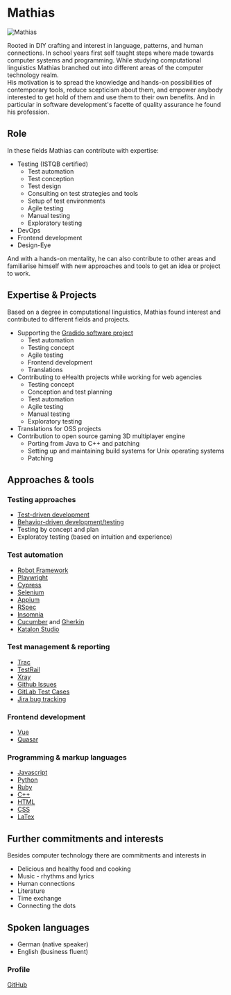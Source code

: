 # Mathias 

![Mathias](~@images/portrait/ml-portrait.jpg)

Rooted in DIY crafting and interest in language, patterns, and human connections.
In school years first self taught steps where made towards computer systems and programming.
While studying computational linguistics Mathias branched out into different areas of the computer technology realm.  
His motivation is to spread the knowledge and hands-on possibilities of contemporary tools, reduce scepticism about them, and empower anybody interested to get hold of them and use them to their own benefits.
And in particular in software <!-- textlint-disable apostrophe --> development's <!-- textlint-enable apostrophe --> facette of quality assurance he found his profession.


## Role

In these fields Mathias can contribute with expertise:

- Testing (ISTQB certified)
  - Test automation
  - Test conception
  - Test design
  - Consulting on test strategies and tools
  - Setup of test environments
  - Agile testing
  - Manual testing
  - Exploratory testing
- DevOps
- Frontend development
- Design-Eye

And with a hands-on mentality, he can also contribute to other areas and familiarise himself with new approaches and tools to get an idea or project to work.


## Expertise & Projects

Based on a degree in computational linguistics, Mathias found interest and contributed to different fields and projects.

- Supporting the [Gradido software project](../projects/gradido.md)
  - Test automation
  - Testing concept
  - Agile testing
  - Frontend development
  - Translations
- Contributing to eHealth projects while working for web agencies
  - Testing concept
  - Conception and test planning
  - Test automation
  - Agile testing
  - Manual testing
  - Exploratory testing
- Translations for OSS projects
- Contribution to open source gaming 3D multiplayer engine
  - Porting from Java to C++ and patching
  - Setting up and maintaining build systems for Unix operating systems
  - Patching


## Approaches & tools

### Testing approaches

- [Test-driven development](https://en.wikipedia.org/wiki/Test-driven_development)
- [Behavior-driven development/testing](https://www.bddtesting.com/)
- Testing by concept and plan
- Exploratoy testing (based on intuition and experience)


### Test automation

- [Robot Framework](https://robotframework.org/)
- [Playwright](https://playwright.dev/)
- [Cypress](https://www.cypress.io/)
- [Selenium](https://www.selenium.dev/)
- [Appium](https://appium.io/)
- [RSpec](https://rspec.info/)
- [Insomnia](https://insomnia.rest/)
- [Cucumber](https://cucumber.io/) and [Gherkin](https://cucumber.io/docs/gherkin/)
- [Katalon Studio](https://katalon.com/)


### Test management & reporting
- [Trac](https://trac.edgewall.org/)
- [TestRail](https://www.gurock.com/testrail/)
- [Xray](https://www.getxray.app/)
- [Github Issues](https://docs.github.com/en/issues)
- [GitLab Test Cases](https://docs.gitlab.com/ee/ci/test_cases/)
- [Jira bug tracking](https://www.atlassian.com/software/jira/features/bug-tracking)


### Frontend development

- [Vue](https://vuejs.org/)
- [Quasar](https://quasar.dev/)


### Programming & markup languages

- [Javascript](https://www.javascript.com/)
- [Python](https://www.python.org/)
- [Ruby](https://www.ruby-lang.org/)
- [C++](https://en.wikipedia.org/wiki/C%2B%2B)
- [HTML](https://en.wikipedia.org/wiki/HTML)
- [CSS](https://en.wikipedia.org/wiki/CSS)
- [LaTex](https://www.latex-project.org/)


## Further commitments and interests

Besides computer technology there are commitments and interests in

- Delicious and healthy food and cooking
- Music - rhythms and lyrics
- Human connections
- Literature
- Time exchange
- Connecting the dots


## Spoken languages

- German (native speaker)
- English (business fluent)


### Profile

[GitHub](https://github.com/mahula)
